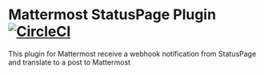 # Mattermost StatusPage Plugin [![CircleCI](https://circleci.com/gh/cpanato/mattermost-plugin-statuspage.svg?style=svg)](https://circleci.com/gh/cpanato/mattermost-plugin-statuspage)

This plugin for Mattermost receive a webhook notification from StatusPage and translate to a post to Mattermost



